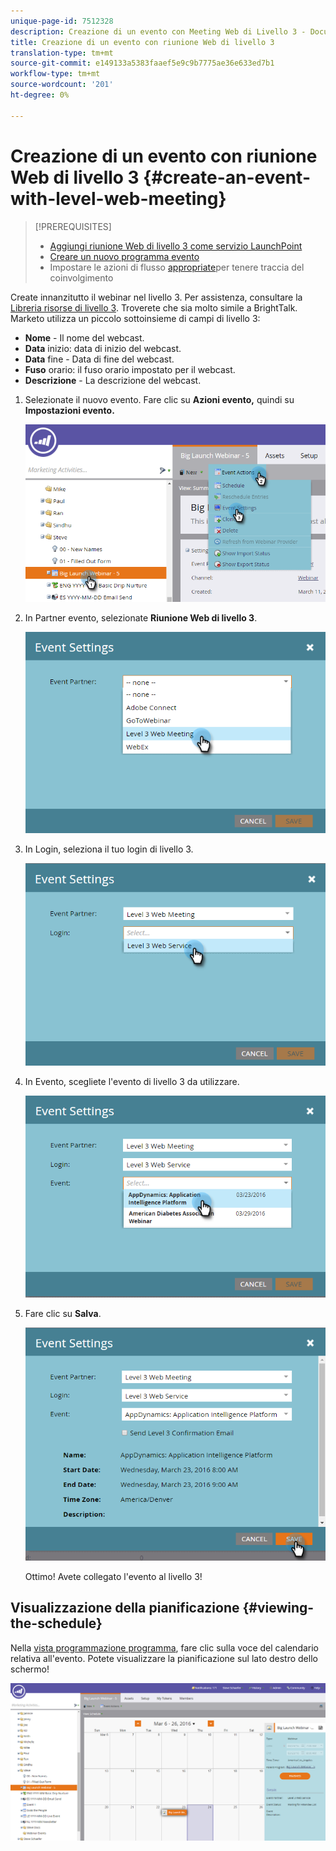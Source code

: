 ```yaml
---
unique-page-id: 7512328
description: Creazione di un evento con Meeting Web di Livello 3 - Documenti Marketo - Documentazione prodotto
title: Creazione di un evento con riunione Web di livello 3
translation-type: tm+mt
source-git-commit: e149133a5383faaef5e9c9b7775ae36e633ed7b1
workflow-type: tm+mt
source-wordcount: '201'
ht-degree: 0%

---
```



# Creazione di un evento con riunione Web di livello 3 {#create-an-event-with-level-web-meeting}

>[!PREREQUISITES]
>
>* [Aggiungi riunione Web di livello 3 come servizio LaunchPoint](/help/marketo/product-docs/administration/additional-integrations/add-level-3-web-meeting-as-a-launchpoint-service.md)
>* [Creare un nuovo programma evento](/help/marketo/product-docs/demand-generation/events/understanding-events/create-a-new-event-program.md)
>* Impostare le azioni di flusso [appropriate](https://docs.marketo.com/x/k8Kt)per tenere traccia del coinvolgimento

>



Create innanzitutto il webinar nel livello 3. Per assistenza, consultare la [Libreria risorse di livello 3](http://www.level3.com/en/resource-library/). Troverete che sia molto simile a BrightTalk.  Marketo utilizza un piccolo sottoinsieme di campi di livello 3:

* **Nome**  - Il nome del webcast.
* **Data**  inizio: data di inizio del webcast.
* **Data**  fine - Data di fine del webcast.
* **Fuso**  orario: il fuso orario impostato per il webcast.
* **Descrizione** - La descrizione del webcast.

1. Selezionate il nuovo evento. Fare clic su **Azioni evento,** quindi su **Impostazioni evento.**

   ![](assets/image2016-3-24-15-3a40-3a39.png)

1. In Partner evento, selezionate **Riunione Web di livello 3**.

   ![](assets/image2016-3-24-15-3a42-3a10.png)

1. In Login, seleziona il tuo login di livello 3.

   ![](assets/image2016-3-24-15-3a43-3a43.png)

1. In Evento, scegliete l&#39;evento di livello 3 da utilizzare.

   ![](assets/image2016-3-24-15-3a44-3a41.png)

1. Fare clic su **Salva**.

   ![](assets/image2016-3-24-15-3a45-3a31.png)

   Ottimo! Avete collegato l&#39;evento al livello 3!

## Visualizzazione della pianificazione {#viewing-the-schedule}

Nella [vista programmazione programma](http://docs.marketo.com/display/docs/program+schedule+view), fare clic sulla voce del calendario relativa all&#39;evento. Potete visualizzare la pianificazione sul lato destro dello schermo!

![](assets/image2016-3-24-15-3a51-3a7.png)
